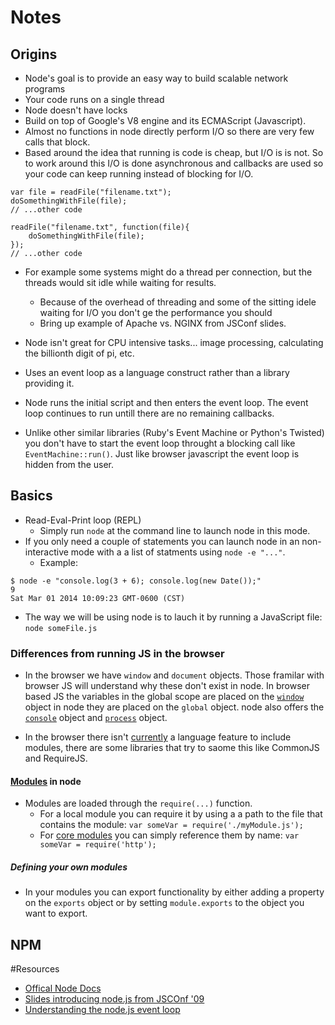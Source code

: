 # Notes

## Origins
* Node's goal is to provide an easy way to build scalable network programs
* Your code runs on a single thread
* Node doesn't have locks
* Build on top of Google's V8 engine and its ECMAScript (Javascript).
* Almost no functions in node directly perform I/O so there are very few calls that block.
* Based around the idea that running is code is cheap, but I/O is is not. So to work around this I/O is done asynchronous and callbacks are used so your code can keep running instead of blocking for I/O.
``` Traditional I/O
var file = readFile("filename.txt");
doSomethingWithFile(file);
// ...other code
```

``` Async I/O
readFile("filename.txt", function(file){
	doSomethingWithFile(file);
});
// ...other code
```
* For example some systems might do a thread per connection, but the threads would sit idle while waiting for results. 
	* Because of the overhead of threading and some of the sitting idele waiting for I/O you don't ge the performance you should
	* Bring up example of Apache vs. NGINX from JSConf slides.
* Node isn't great for CPU intensive tasks... image processing, calculating the billionth digit of pi, etc.

* Uses an event loop as a language construct rather than a library providing it.
* Node runs the initial script and then enters the event loop. The event loop continues to run untill there are no remaining callbacks.
* Unlike other similar libraries (Ruby's Event Machine or Python's Twisted) you don't have to start the event loop throught a blocking call like `EventMachine::run()`. Just like browser javascript the event loop is hidden from the user.

## Basics
* Read-Eval-Print loop (REPL)
	* Simply run `node` at the command line to launch node in this mode.
* If you only need a couple of statements you can launch node in an non-interactive mode with a a list of statments using `node -e "..."`.
	* Example:

```
$ node -e "console.log(3 + 6); console.log(new Date());"
9
Sat Mar 01 2014 10:09:23 GMT-0600 (CST)
```

* The way we will be using node is to lauch it by running a JavaScript file: `node someFile.js`

### Differences from running JS in the browser
* In the browser we have `window` and `document` objects. Those framilar with browser JS will understand why these don't exist in node. In browser based JS the variables in the global scope are placed on the [`window`](http://nodejs.org/api/globals.html#globals_global) object in node they are placed on the `global` object. node also offers the [`console`](http://nodejs.org/api/console.html) object and [`process`](http://nodejs.org/api/process.html#process_process) object.

* In the browser there isn't [currently](http://wiki.ecmascript.org/doku.php?id=harmony:modules) a language feature to include modules, there are some libraries that try to saome this like CommonJS and RequireJS.

#### [Modules](http://nodejs.org/api/modules.html) in node
* Modules are loaded through the `require(...)` function.
	* For a local module you can require it by using a a path to the file that contains the module: `var someVar = require('./myModule.js');`
	* For [core modules](http://nodejs.org/api/) you can simply reference them by name: `var someVar = require('http');`

##### Defining your own modules
* In your modules you can export functionality by either adding a property on the `exports` object or by setting `module.exports` to the object you want to export.


## NPM


#Resources
* [Offical Node Docs](http://nodejs.org/api/)
* [Slides introducing node.js from JSCOnf '09](http://s3.amazonaws.com/four.livejournal/20091117/jsconf.pdf)
* [Understanding the node.js event loop](http://blog.mixu.net/2011/02/01/understanding-the-node-js-event-loop/)
